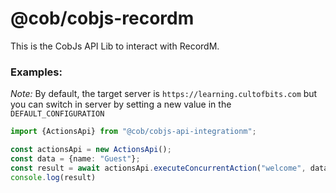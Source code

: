 # @cob/cobjs-recordm

This is the CobJs API Lib to interact with RecordM.

### Examples:

*Note:* By default, the target server is `https://learning.cultofbits.com` but you can switch in server by setting a new
value in the `DEFAULT_CONFIGURATION`

```typescript
import {ActionsApi} from "@cob/cobjs-api-integrationm";

const actionsApi = new ActionsApi();
const data = {name: "Guest"};
const result = await actionsApi.executeConcurrentAction("welcome", data)
console.log(result)
```

